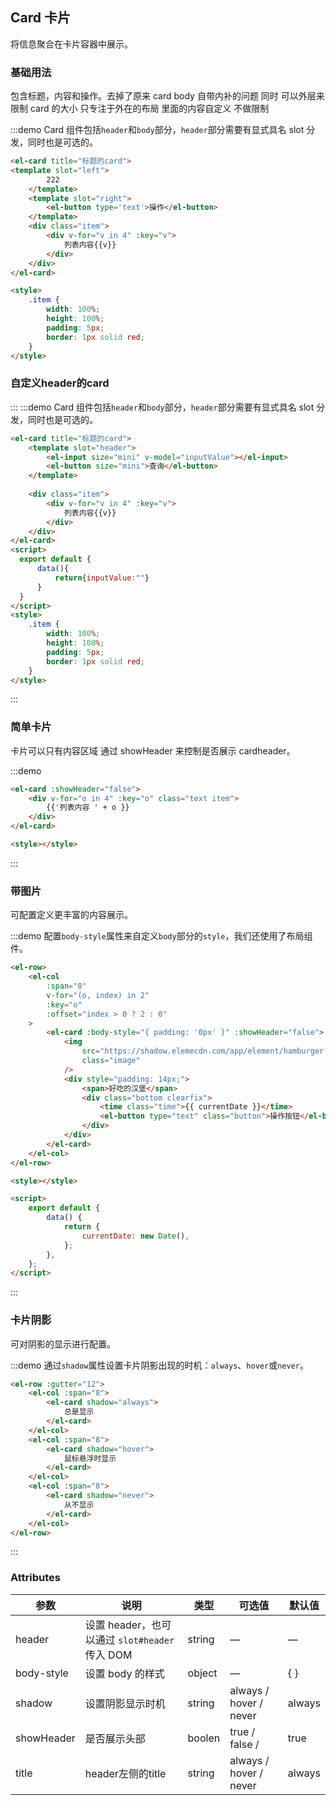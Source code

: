 ## Card 卡片

将信息聚合在卡片容器中展示。

### 基础用法

包含标题，内容和操作。去掉了原来 card body 自带内补的问题 同时 可以外层来限制 card 的大小 只专注于外在的布局
里面的内容自定义 不做限制

:::demo Card 组件包括`header`和`body`部分，`header`部分需要有显式具名 slot 分发，同时也是可选的。

```html
<el-card title="标题的card">
<template slot="left">
		222
	</template>
	<template slot="right">
		<el-button type='text'>操作</el-button>
	</template>
	<div class="item">
		<div v-for="v in 4" :key="v">
			列表内容{{v}}
		</div>
	</div>
</el-card>

<style>
	.item {
		width: 100%;
		height: 100%;
		padding: 5px;
		border: 1px solid red;
	}
</style>
```
### 自定义header的card
:::
:::demo Card 组件包括`header`和`body`部分，`header`部分需要有显式具名 slot 分发，同时也是可选的。

```html
<el-card title="标题的card">
	<template slot="header">
		<el-input size="mini" v-model="inputValue"></el-input>
		<el-button size="mini">查询</el-button>
	</template>
	
	<div class="item">
		<div v-for="v in 4" :key="v">
			列表内容{{v}}
		</div>
	</div>
</el-card>
<script>
  export default {
	  data(){
		  return{inputValue:""}
	  }
  }
</script>
<style>
	.item {
		width: 100%;
		height: 100%;
		padding: 5px;
		border: 1px solid red;
	}
</style>
```

:::
### 简单卡片

卡片可以只有内容区域 通过 showHeader 来控制是否展示 cardheader。

:::demo

```html
<el-card :showHeader="false">
	<div v-for="o in 4" :key="o" class="text item">
		{{'列表内容 ' + o }}
	</div>
</el-card>

<style></style>
```

:::

### 带图片

可配置定义更丰富的内容展示。

:::demo 配置`body-style`属性来自定义`body`部分的`style`，我们还使用了布局组件。

```html
<el-row>
	<el-col
		:span="8"
		v-for="(o, index) in 2"
		:key="o"
		:offset="index > 0 ? 2 : 0"
	>
		<el-card :body-style="{ padding: '0px' }" :showHeader="false">
			<img
				src="https://shadow.elemecdn.com/app/element/hamburger.9cf7b091-55e9-11e9-a976-7f4d0b07eef6.png"
				class="image"
			/>
			<div style="padding: 14px;">
				<span>好吃的汉堡</span>
				<div class="bottom clearfix">
					<time class="time">{{ currentDate }}</time>
					<el-button type="text" class="button">操作按钮</el-button>
				</div>
			</div>
		</el-card>
	</el-col>
</el-row>

<style></style>

<script>
	export default {
		data() {
			return {
				currentDate: new Date(),
			};
		},
	};
</script>
```

:::

### 卡片阴影

可对阴影的显示进行配置。

:::demo 通过`shadow`属性设置卡片阴影出现的时机：`always`、`hover`或`never`。

```html
<el-row :gutter="12">
	<el-col :span="8">
		<el-card shadow="always">
			总是显示
		</el-card>
	</el-col>
	<el-col :span="8">
		<el-card shadow="hover">
			鼠标悬浮时显示
		</el-card>
	</el-col>
	<el-col :span="8">
		<el-card shadow="never">
			从不显示
		</el-card>
	</el-col>
</el-row>
```

:::

### Attributes

| 参数       | 说明                                           | 类型   | 可选值                 | 默认值              |
| ---------- | ---------------------------------------------- | ------ | ---------------------- | ------------------- |
| header     | 设置 header，也可以通过 `slot#header` 传入 DOM | string | —                      | —                   |
| body-style | 设置 body 的样式                               | object | —                      | {  } |
| shadow     | 设置阴影显示时机                               | string | always / hover / never | always              |
| showHeader     | 是否展示头部                              | boolen | true / false / 		 	| true              |
| title     | header左侧的title                              | string | always / hover / never | always              |
